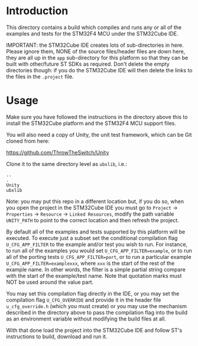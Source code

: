 # Introduction
This directory contains a build which compiles and runs any or all of the examples and tests for the STM32F4 MCU under the STM32Cube IDE.

IMPORTANT: the STM32Cube IDE creates lots of sub-directories in here.  Please ignore them, NONE of the source files/header files are down here, they are all up in the `app` sub-directory for this platform so that they can be built with other/future ST SDKs as required.  Don't delete the empty directories though: if you do the STM32Cube IDE will then delete the links to the files in the `.project` file.

# Usage
Make sure you have followed the instructions in the directory above this to install the STM32Cube platform and the STM32F4 MCU support files.

You will also need a copy of Unity, the unit test framework, which can be Git cloned from here:

https://github.com/ThrowTheSwitch/Unity

Clone it to the same directory level as `ubxlib`, i.e.:

```
..
.
Unity
ubxlib
```


Note: you may put this repo in a different location but, if you do so, when you open the project in the STM32Cube IDE you must go to `Project` -> `Properties` -> `Resource` -> `Linked Resources`, modify the path variable `UNITY_PATH` to point to the correct location and then refresh the project.

By default all of the examples and tests supported by this platform will be executed.  To execute just a subset set the conditional compilation flag `U_CFG_APP_FILTER` to the example and/or test you wish to run.  For instance, to run all of the examples you would set `U_CFG_APP_FILTER=example`, or to run all of the porting tests `U_CFG_APP_FILTER=port`, or to run a particular example `U_CFG_APP_FILTER=examplexxx`, where `xxx` is the start of the rest of the example name.  In other words, the filter is a simple partial string compare with the start of the example/test name.  Note that quotation marks must NOT be used around the value part.

You may set this compilation flag directly in the IDE, or you may set the compilation flag `U_CFG_OVERRIDE` and provide it in the header file `u_cfg_override.h` (which you must create) or you may use the mechanism described in the directory above to pass the compilation flag into the build as an environment variable without modifying the build files at all.

With that done load the project into the STM32Cube IDE and follow ST's instructions to build, download and run it.